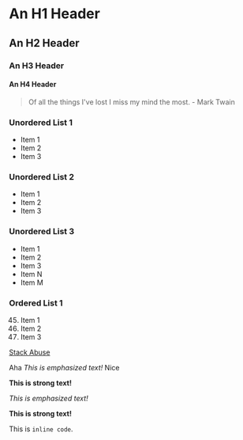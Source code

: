 # An H1 Header #
## An H2 Header
### An H3 Header
#### An H4 Header

> Of all the things I've lost
> I miss my mind the most. - Mark Twain

### Unordered List 1
* Item 1
* Item 2
* Item 3

### Unordered List 2
+ Item 1
+ Item 2
+ Item 3

### Unordered List 3
- Item 1
- Item 2
- Item 3
- Item N
- Item M

### Ordered List 1
45. Item 1
0. Item 2
910. Item 3


[Stack Abuse](http://stackabuse.com)

Aha _This is emphasized text!_ Nice

__This is strong text!__

*This is emphasized text!*

**This is strong text!**

This is `inline code`.